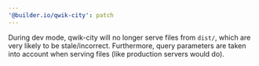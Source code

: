 ```yaml
---
'@builder.io/qwik-city': patch
---
```


During dev mode, qwik-city will no longer serve files from `dist/`, which are very likely to be stale/incorrect. Furthermore, query parameters are taken into account when serving files (like production servers would do).
